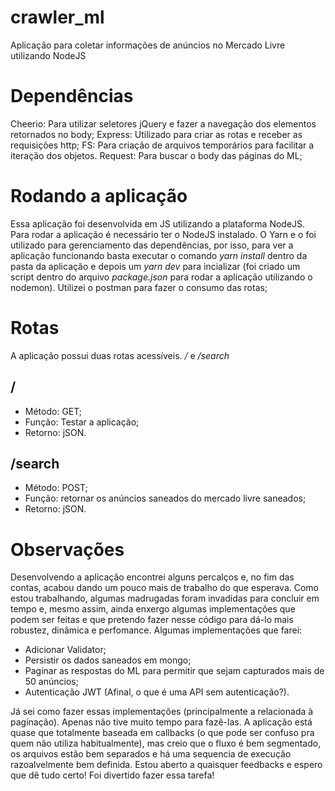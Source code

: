 # crawler_ml

Aplicação para coletar informações de anúncios no Mercado Livre utilizando NodeJS

# Dependências

Cheerio: Para utilizar seletores jQuery e fazer a navegação dos elementos retornados no body;
Express: Utilizado para criar as rotas e receber as requisições http;
FS: Para criação de arquivos temporários para facilitar a iteração dos objetos.
Request: Para buscar o body das páginas do ML;

# Rodando a aplicação

Essa aplicação foi desenvolvida em JS utilizando a plataforma NodeJS. Para rodar a aplicação é necessário ter o NodeJS instalado. O Yarn e o foi utilizado para gerenciamento das dependências, por isso, para ver a aplicação funcionando basta executar o comando _yarn install_ dentro da pasta da aplicação e depois um _yarn dev_ para incializar (foi criado um script dentro do arquivo _package.json_ para rodar a aplicação utilizando o nodemon). Utilizei o postman para fazer o consumo das rotas;

# Rotas

A aplicação possui duas rotas acessíveis. _/_ e _/search_

## /
- Método: GET;
- Função: Testar a aplicação;
- Retorno: jSON.

## /search
- Método: POST;
- Função: retornar os anúncios saneados do mercado livre saneados;
- Retorno: jSON.

# Observações
Desenvolvendo a aplicação encontrei alguns percalços e, no fim das contas, acabou dando um pouco mais de trabalho do que esperava. Como estou trabalhando, algumas madrugadas foram invadidas para concluir em tempo e, mesmo assim, ainda enxergo algumas implementações que podem ser feitas e que pretendo fazer nesse código para dá-lo mais robustez, dinâmica e perfomance. Algumas implementações que farei: 

- Adicionar Validator;
- Persistir os dados saneados em mongo;
- Paginar as respostas do ML para permitir que sejam capturados mais de 50 anúncios;
- Autenticação JWT (Afinal, o que é uma API sem autenticação?).

Já sei como fazer essas implementações (principalmente a relacionada à paginação). Apenas não tive muito tempo para fazê-las. A aplicação está quase que totalmente baseada em callbacks (o que pode ser confuso pra quem não utiliza habitualmente), mas creio que o fluxo é bem segmentado, os arquivos estão bem separados e há uma sequencia de execução razoalvelmente bem definida. Estou aberto a quaisquer feedbacks e espero que dê tudo certo! Foi divertido fazer essa tarefa!
